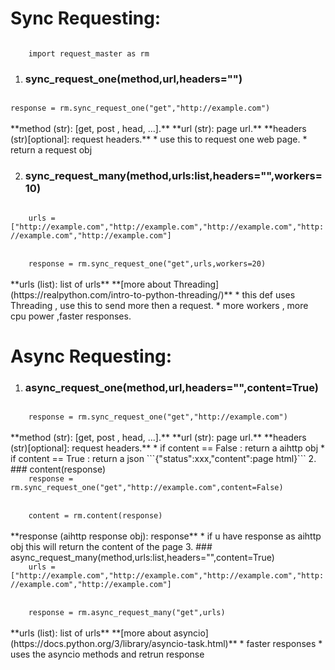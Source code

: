 # Sync Requesting:

<code>
   	import request_master as rm
</code>

1. ### sync_request_one(method,url,headers="")
<code>
response = rm.sync_request_one("get","http://example.com")
</code>
	<br>
    **method (str):            [get, post , head, ...].**
    **url    (str):             page url.**
    **headers (str)[optional]: request headers.**
    * use this to request one web page.
    * return a request obj 

2. ### sync_request_many(method,urls:list,headers="",workers=10)
<code>
	urls = ["http://example.com","http://example.com","http://example.com","http://example.com","http://example.com"]
</code>
    <br>
<code>
   	response = rm.sync_request_one("get",urls,workers=20)
</code>
    <br>
    **urls (list): list of urls**
    **[more about Threading](https://realpython.com/intro-to-python-threading/)**
    * this def uses Threading , use this to send more then a request.
    * more workers , more cpu power ,faster responses.     

# Async Requesting:
1. ### async_request_one(method,url,headers="",content=True)
<code>
   	response = rm.sync_request_one("get","http://example.com")  	
</code>
    <br>
    **method (str):            [get, post , head, ...].**
    **url    (str):             page url.**
    **headers (str)[optional]: request headers.**
    * if content == False : return a aihttp obj
    * if content == True : return a json ```{"status":xxx,"content":page html}```
2.  ### content(response)
<code>
   	response = rm.sync_request_one("get","http://example.com",content=False)  	
</code>
    <br>    
<code>
   	content = rm.content(response)  	
</code>
    <br>
    **response (aihttp response obj): response**
    * if u have response as aihttp obj this will return the content of the page
3. ### async_request_many(method,urls:list,headers="",content=True)
<code>
   	urls = ["http://example.com","http://example.com","http://example.com","http://example.com","http://example.com"]
</code>
    <br>
<code>
   	response = rm.async_request_many("get",urls)  	
</code>
    <br>    
    **urls (list): list of urls**
    **[more about asyncio](https://docs.python.org/3/library/asyncio-task.html)**
    * faster responses
    * uses the asyncio methods and retrun response
